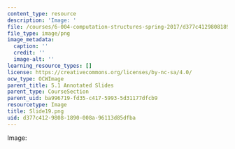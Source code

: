 ```yaml
---
content_type: resource
description: 'Image: '
file: /courses/6-004-computation-structures-spring-2017/d377c41298081890008a96113d85dfba_Slide19.png
file_type: image/png
image_metadata:
  caption: ''
  credit: ''
  image-alt: ''
learning_resource_types: []
license: https://creativecommons.org/licenses/by-nc-sa/4.0/
ocw_type: OCWImage
parent_title: 5.1 Annotated Slides
parent_type: CourseSection
parent_uid: ba996719-fd35-c417-5993-5d31177dfcb9
resourcetype: Image
title: Slide19.png
uid: d377c412-9808-1890-008a-96113d85dfba
---
```

Image: 